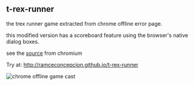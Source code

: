 ## t-rex-runner

the trex runner game extracted from chrome offline error page.

this modified version has a scoreboard feature using the browser's native dialog boxes.

see the [source](https://cs.chromium.org/chromium/src/components/neterror/resources/offline.js?q=t-rex+package:%5Echromium$&dr=C&l=7) from chromium

Try at: http://ramceconcepcion.github.io/t-rex-runner

![chrome offline game cast](assets/screenshot.gif)


